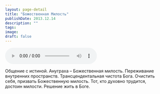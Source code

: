 ```yaml
---
layout: page-detail
title: "Божественная Милость"
publishDate: 2013.12.14
description: ""
tags:
image:
draft: false
---
```


<audio title="2013.12.14 - Божественная Милость.mp3" src="/upload/iblock/a65/a65fd4fac315f4889147c683759e7670.mp3" controls=""></audio>

 Общение с истиной. Ануграха – Божественная милость. Переживание внутренних пространств. Трансцендентальная чистота Бога. Очистить себя, призвать Божественную милость. Тот, кто духовно трудится, достоин милости. Решение жить в Боге. 

  
